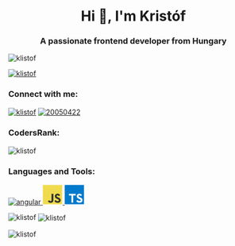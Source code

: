 <h1 align="center">Hi 👋, I'm Kristóf</h1>
<h3 align="center">A passionate frontend developer from Hungary</h3>

<p align="left"> <img src="https://komarev.com/ghpvc/?username=klistof&label=Profile%20views&color=0e75b6&style=flat" alt="klistof" /> </p>

<p align="left"> <a href="https://github.com/ryo-ma/github-profile-trophy"><img src="https://github-profile-trophy.vercel.app/?username=klistof" alt="klistof" /></a> </p>

<h3 align="left">Connect with me:</h3>
<p align="left">
<a href="https://linkedin.com/in/klistof" target="blank"><img align="center" src="https://raw.githubusercontent.com/rahuldkjain/github-profile-readme-generator/master/src/images/icons/Social/linked-in-alt.svg" alt="klistof" height="30" width="40" /></a>
<a href="https://stackoverflow.com/users/20050422" target="blank"><img align="center" src="https://raw.githubusercontent.com/rahuldkjain/github-profile-readme-generator/master/src/images/icons/Social/stack-overflow.svg" alt="20050422" height="30" width="40" /></a>
</p>


<h3 align="left">CodersRank:</h3>
<p><img align="center" src="https://cr-ss-service.azurewebsites.net/api/ScreenShot?widget=summary&badges=3&username=klistof&branding=false&badges=2&show-avatar=true&width=400&style=--header-bg-color:%23000;--border-radius:10px;.png?raw=true" alt="klistof" /></p>

<h3 align="left">Languages and Tools:</h3>
<p align="left"> <a href="https://angular.io" target="_blank" rel="noreferrer"> <img src="https://angular.io/assets/images/logos/angular/angular.svg" alt="angular" width="40" height="40"/> </a> <a href="https://developer.mozilla.org/en-US/docs/Web/JavaScript" target="_blank" rel="noreferrer"> <img src="https://raw.githubusercontent.com/devicons/devicon/master/icons/javascript/javascript-original.svg" alt="javascript" width="40" height="40"/> </a> <a href="https://www.typescriptlang.org/" target="_blank" rel="noreferrer"> <img src="https://raw.githubusercontent.com/devicons/devicon/master/icons/typescript/typescript-original.svg" alt="typescript" width="40" height="40"/> </a> </p>

<p><img align="left" src="https://github-readme-stats.vercel.app/api/top-langs?username=klistof&show_icons=true&locale=en&layout=compact" alt="klistof" /></p>

<p>&nbsp;<img align="center" src="https://github-readme-stats.vercel.app/api?username=klistof&show_icons=true&locale=en" alt="klistof" /></p>

<p><img align="center" src="https://github-readme-streak-stats.herokuapp.com/?user=klistof&" alt="klistof" /></p>


<!--
**Klistof/klistof** is a ✨ _special_ ✨ repository because its `README.md` (this file) appears on your GitHub profile.

Here are some ideas to get you started:

- 🔭 I’m currently working on ...
- 🌱 I’m currently learning ...
- 👯 I’m looking to collaborate on ...
- 🤔 I’m looking for help with ...
- 💬 Ask me about ...
- 📫 How to reach me: ...
- 😄 Pronouns: ...
- ⚡ Fun fact: ...
-->
